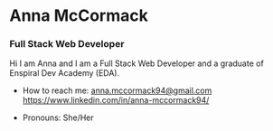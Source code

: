 # Anna McCormack
### Full Stack Web Developer

Hi I am Anna and I am a Full Stack Web Developer and a graduate of Enspiral Dev Academy (EDA). 
<!--
**annamccormack/annamccormack** is a ✨ _special_ ✨ repository because its `README.md` (this file) appears on your GitHub profile.

Here are some ideas to get you started:

- 🔭 I’m currently working on ...
- 🌱 I’m currently learning ...
- 👯 I’m looking to collaborate on ...
- 🤔 I’m looking for help with ...
- 💬 Ask me about ...
- 📫 How to reach me: ...
- 😄 Pronouns: ...
- ⚡ Fun fact: ...
-->
- How to reach me: anna.mccormack94@gmail.com 
                   https://www.linkedin.com/in/anna-mccormack94/   
                   
- Pronouns: She/Her
